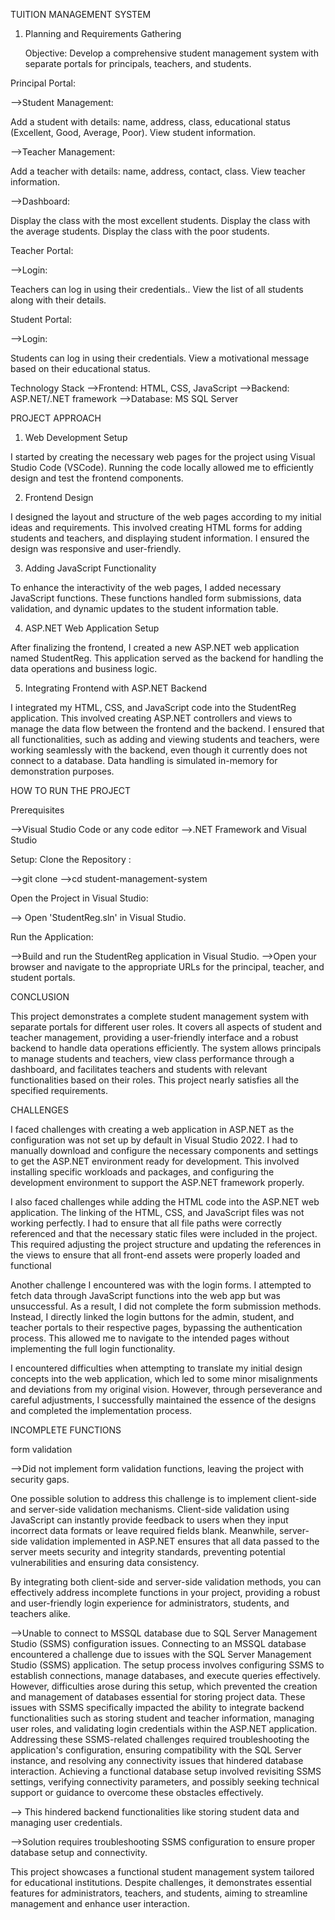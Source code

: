 TUITION MANAGEMENT SYSTEM

1. Planning and Requirements Gathering

   Objective: Develop a comprehensive student management system with separate portals for principals, teachers, and students.

Principal Portal:


-->Student Management:

 Add a student with details: name, address, class, educational status (Excellent, Good, Average, Poor).
View student information.

-->Teacher Management:

 Add a teacher with details: name, address, contact, class.
View teacher information.

-->Dashboard:

Display the class with the most excellent students.
Display the class with the average students.
Display the class with the poor students.

Teacher Portal:

-->Login: 

Teachers can log in using their credentials..
View the list of all students along with their details.


Student Portal:

-->Login:

Students can log in using their credentials.
View a motivational message based on their educational status.

Technology Stack
-->Frontend: HTML, CSS, JavaScript
-->Backend: ASP.NET/.NET framework
-->Database: MS SQL Server

PROJECT APPROACH

1. Web Development Setup

I started by creating the necessary web pages for the project using Visual Studio Code (VSCode). Running the code locally allowed me to efficiently design and test the frontend components.

2. Frontend Design

I designed the layout and structure of the web pages according to my initial ideas and requirements. This involved creating HTML forms for adding students and teachers, and displaying student information. I ensured the design was responsive and user-friendly.

3. Adding JavaScript Functionality

To enhance the interactivity of the web pages, I added necessary JavaScript functions. These functions handled form submissions, data validation, and dynamic updates to the student information table.

4. ASP.NET Web Application Setup

After finalizing the frontend, I created a new ASP.NET web application named StudentReg. This application served as the backend for handling the data operations and business logic.

5. Integrating Frontend with ASP.NET Backend

I integrated my HTML, CSS, and JavaScript code into the StudentReg application. This involved creating ASP.NET controllers and views to manage the data flow between the frontend and the backend. I ensured that all functionalities, such as adding and viewing students and teachers, were working seamlessly with the backend, even though it currently does not connect to a database. Data handling is simulated in-memory for demonstration purposes.


HOW TO RUN THE PROJECT

Prerequisites

-->Visual Studio Code or any code editor
-->.NET Framework and Visual Studio

Setup:
Clone the Repository :

-->git clone <repository-url>
-->cd student-management-system 

Open the Project in Visual Studio:

 --> Open 'StudentReg.sln' in Visual Studio.

Run the Application:

-->Build and run the StudentReg application in Visual Studio.
-->Open your browser and navigate to the appropriate URLs for the principal, teacher, and student portals.


CONCLUSION

This project demonstrates a complete student management system with separate portals for different user roles. It covers all aspects of student and teacher management, providing a user-friendly interface and a robust backend to handle data operations efficiently. The system allows principals to manage students and teachers, view class performance through a dashboard, and facilitates teachers and students with relevant functionalities based on their roles. This project nearly satisfies all the specified requirements.


CHALLENGES 


I faced challenges with creating a web application in ASP.NET as the configuration was not set up by default in Visual Studio 2022. I had to manually download and configure the necessary components and settings to get the ASP.NET environment ready for development. This involved installing specific workloads and packages, and configuring the development environment to support the ASP.NET framework properly.


I also faced challenges while adding the HTML code into the ASP.NET web application. The linking of the HTML, CSS, and JavaScript files was not working perfectly. I had to ensure that all file paths were correctly referenced and that the necessary static files were included in the project. This required adjusting the project structure and updating the references in the views to ensure that all front-end assets were properly loaded and functional


Another challenge I encountered was with the login forms. I attempted to fetch data through JavaScript functions into the web app but was unsuccessful. As a result, I did not complete the form submission methods. Instead, I directly linked the login buttons for the admin, student, and teacher portals to their respective pages, bypassing the authentication process. This allowed me to navigate to the intended pages without implementing the full login functionality.

I encountered difficulties when attempting to translate my initial design concepts into the web application, which led to some minor misalignments and deviations from my original vision. However, through perseverance and careful adjustments, I successfully maintained the essence of the designs and completed the implementation process.


INCOMPLETE FUNCTIONS

form validation

-->Did not implement form validation functions, leaving the project with security gaps.

One possible solution to address this challenge is to implement client-side and server-side validation mechanisms. Client-side validation using JavaScript can instantly provide feedback to users when they input incorrect data formats or leave required fields blank. Meanwhile, server-side validation implemented in ASP.NET ensures that all data passed to the server meets security and integrity standards, preventing potential vulnerabilities and ensuring data consistency.

By integrating both client-side and server-side validation methods, you can effectively address incomplete functions in your project, providing a robust and user-friendly login experience for administrators, students, and teachers alike.

-->Unable to connect to MSSQL database due to SQL Server Management Studio (SSMS) configuration issues.
 Connecting to an MSSQL database encountered a challenge due to issues with the SQL Server Management Studio (SSMS) application. The setup process involves configuring SSMS to establish connections, manage databases, and execute queries effectively. However, difficulties arose during this setup, which prevented the creation and management of databases essential for storing project data. These issues with SSMS specifically impacted the ability to integrate backend functionalities such as storing student and teacher information, managing user roles, and validating login credentials within the ASP.NET application. Addressing these SSMS-related challenges required troubleshooting the application's configuration, ensuring compatibility with the SQL Server instance, and resolving any connectivity issues that hindered database interaction. Achieving a functional database setup involved revisiting SSMS settings, verifying connectivity parameters, and possibly seeking technical support or guidance to overcome these obstacles effectively.

--> This hindered backend functionalities like storing student data and managing user credentials.

-->Solution requires troubleshooting SSMS configuration to ensure proper database setup and connectivity.

This project showcases a functional student management system tailored for educational institutions. Despite challenges, it demonstrates essential features for administrators, teachers, and students, aiming to streamline management and enhance user interaction.